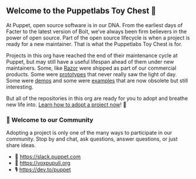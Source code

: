 ## Welcome to the Puppetlabs Toy Chest 👋

At Puppet, open source software is in our DNA. From the earliest days of Facter
to the latest version of Bolt, we’ve always been firm believers in the power of
open source. Part of the open source lifecycle is when a project is ready for a
new maintainer. That is what the Puppetlabs Toy Chest is for.

Projects in this org have reached the end of their maintenance cycle at Puppet,
but may still have a useful lifespan ahead of them under new maintainers. Some,
like [Razor](https://github.com/puppetlabs-toy-chest/razor-server) were shipped
as part of our commercial products. Some were
[prototypes](https://github.com/puppetlabs-toy-chest/puppetcpp)
that never really saw the light of day. Some were
[demos](https://github.com/puppetlabs-toy-chest/puppet-vro-autosign_example)
and some were [examples](https://github.com/puppetlabs-toy-chest/detect_wannacry)
that are now obsolete but still interesting.

But all of the repositories in this org are ready for you to adopt and breathe new
life into. [Learn how to adopt a project now](https://github.com/puppetlabs-toy-chest/.github/blob/main/CONTRIBUTING.md)! 🐾


### 🎪 Welcome to our Community

Adopting a project is only one of the many ways to participate in our community. Stop
by and chat, ask questions, answer questions, or just share ideas.

- 💬 https://slack.puppet.com
- 🦊 https://voxpupuli.org
- 🎙 https://dev.to/puppet
